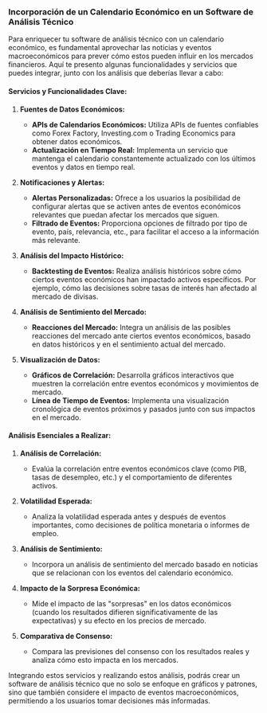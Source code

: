 
### Incorporación de un Calendario Económico en un Software de Análisis Técnico

Para enriquecer tu software de análisis técnico con un calendario económico, es fundamental aprovechar las noticias y eventos macroeconómicos para prever cómo estos pueden influir en los mercados financieros. Aquí te presento algunas funcionalidades y servicios que puedes integrar, junto con los análisis que deberías llevar a cabo:

#### **Servicios y Funcionalidades Clave:**

1. **Fuentes de Datos Económicos:**
   - **APIs de Calendarios Económicos:** Utiliza APIs de fuentes confiables como Forex Factory, Investing.com o Trading Economics para obtener datos económicos.
   - **Actualización en Tiempo Real:** Implementa un servicio que mantenga el calendario constantemente actualizado con los últimos eventos y datos en tiempo real.

2. **Notificaciones y Alertas:**
   - **Alertas Personalizadas:** Ofrece a los usuarios la posibilidad de configurar alertas que se activen antes de eventos económicos relevantes que puedan afectar los mercados que siguen.
   - **Filtrado de Eventos:** Proporciona opciones de filtrado por tipo de evento, país, relevancia, etc., para facilitar el acceso a la información más relevante.

3. **Análisis del Impacto Histórico:**
   - **Backtesting de Eventos:** Realiza análisis históricos sobre cómo ciertos eventos económicos han impactado activos específicos. Por ejemplo, cómo las decisiones sobre tasas de interés han afectado al mercado de divisas.

4. **Análisis de Sentimiento del Mercado:**
   - **Reacciones del Mercado:** Integra un análisis de las posibles reacciones del mercado ante ciertos eventos económicos, basado en datos históricos y en el sentimiento actual del mercado.

5. **Visualización de Datos:**
   - **Gráficos de Correlación:** Desarrolla gráficos interactivos que muestren la correlación entre eventos económicos y movimientos de mercado.
   - **Línea de Tiempo de Eventos:** Implementa una visualización cronológica de eventos próximos y pasados junto con sus impactos en el mercado.

#### **Análisis Esenciales a Realizar:**

1. **Análisis de Correlación:**
   - Evalúa la correlación entre eventos económicos clave (como PIB, tasas de desempleo, etc.) y el comportamiento de diferentes activos.

2. **Volatilidad Esperada:**
   - Analiza la volatilidad esperada antes y después de eventos importantes, como decisiones de política monetaria o informes de empleo.

3. **Análisis de Sentimiento:**
   - Incorpora un análisis de sentimiento del mercado basado en noticias que se relacionan con los eventos del calendario económico.

4. **Impacto de la Sorpresa Económica:**
   - Mide el impacto de las "sorpresas" en los datos económicos (cuando los resultados difieren significativamente de las expectativas) y su efecto en los precios de mercado.

5. **Comparativa de Consenso:**
   - Compara las previsiones del consenso con los resultados reales y analiza cómo esto impacta en los mercados.

Integrando estos servicios y realizando estos análisis, podrás crear un software de análisis técnico que no solo se enfoque en gráficos y patrones, sino que también considere el impacto de eventos macroeconómicos, permitiendo a los usuarios tomar decisiones más informadas.
